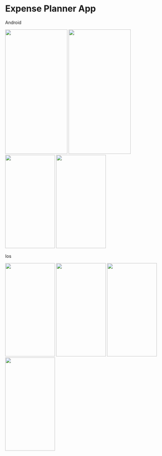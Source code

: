 # Expense Planner App

Android

<img src="https://user-images.githubusercontent.com/52490093/180881028-db94c55c-5769-4544-8e40-089b3d866613.png" width="200" height="400">
<img src="https://user-images.githubusercontent.com/52490093/180881057-77b3f56e-f22b-4f3a-8689-2460e9d40eb8.png" width="200" height="400">
<img src="https://user-images.githubusercontent.com/52490093/180881064-0bf33e56-a1da-4337-aeab-d350cf2bb356.png" width="160" height="300">
<img src="https://user-images.githubusercontent.com/52490093/180881067-2fc1ecdc-6e49-4e38-a3b3-19950b840f92.png" width="160" height="300">

Ios

<img src="https://user-images.githubusercontent.com/52490093/180881138-15abc6f6-5191-49f9-a2dc-e8064c3613e8.png" width="160" height="300">
<img src="https://user-images.githubusercontent.com/52490093/180881143-472a43f2-268f-4c2f-9cd1-4ff7f75d174c.png" width="160" height="300">
<img src="https://user-images.githubusercontent.com/52490093/180881148-7413df6a-6bcb-463c-b139-450da57cf29c.png" width="160" height="300">
<img src="https://user-images.githubusercontent.com/52490093/180881150-560b625e-281a-46d8-a896-5e441944207d.png" width="160" height="300">
